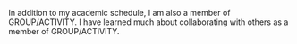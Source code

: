 In addition to my academic schedule, I am also a member of GROUP/ACTIVITY. I have learned much about collaborating with others as a member of GROUP/ACTIVITY.
